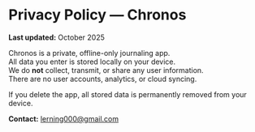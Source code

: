 # Privacy Policy — Chronos

**Last updated:** October 2025

Chronos is a private, offline-only journaling app.  
All data you enter is stored locally on your device.  
We do **not** collect, transmit, or share any user information.  
There are no user accounts, analytics, or cloud syncing.

If you delete the app, all stored data is permanently removed from your device.

**Contact:** lerning000@gmail.com

